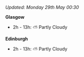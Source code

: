 *Updated: Monday 29th May 00:30*

**Glasgow**

* 2h - 13h: :partly_sunny: Partly Cloudy

**Edinburgh**

* 2h - 13h: :partly_sunny: Partly Cloudy
